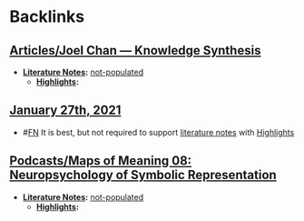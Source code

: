 
# Backlinks
## [Articles/Joel Chan — Knowledge Synthesis](<Articles/Joel Chan — Knowledge Synthesis.md>)
- **[Literature Notes](<Literature Notes.md>):** [not-populated](<not-populated.md>)
    - **[Highlights](<Highlights.md>):**

## [January 27th, 2021](<January 27th, 2021.md>)
- #[FN](<FN.md>) It is best, but not required to support [literature notes](<literature notes.md>) with [Highlights](<Highlights.md>)

## [Podcasts/Maps of Meaning 08: Neuropsychology of Symbolic Representation](<Podcasts/Maps of Meaning 08: Neuropsychology of Symbolic Representation.md>)
- **[Literature Notes](<Literature Notes.md>):** [not-populated](<not-populated.md>)
    - **[Highlights](<Highlights.md>):**

